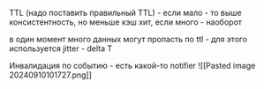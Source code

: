 TTL (надо поставить правильный TTL) - если мало - то выше консистентность, но меньше кэш хит, если много - наоборот

в один момент много данных могут пропасть по ttl - для этого используется jitter - delta T

Инвалидация по событию - есть какой-то notifier
![[Pasted image 20240910101727.png]]
